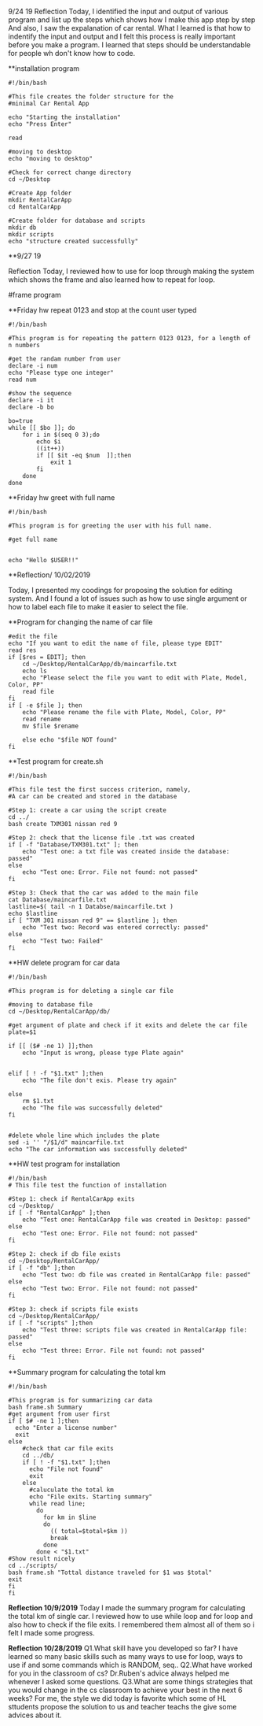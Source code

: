 9/24 19
Reflection
Today, I identified the input and output of various program and list up the steps which shows how I make this app step by step
And also, I saw the expalanation of car rental.
What I learned is that how to indentify the input and output and I felt this process is really important before you make a program.  I learned that steps should be understandable for people wh don't know how to code.

**installation program
```
#!/bin/bash

#This file creates the folder structure for the
#minimal Car Rental App

echo "Starting the installation"
echo "Press Enter"

read

#moving to desktop
echo "moving to desktop"

#Check for correct change directory
cd ~/Desktop

#Create App folder
mkdir RentalCarApp
cd RentalCarApp

#Create folder for database and scripts
mkdir db
mkdir scripts
echo "structure created successfully"
```
**9/27 19

Reflection
Today, I reviewed how to use for loop through making the system which shows the frame and also learned how to repeat for loop.



#frame program


**Friday hw repeat 0123 and stop at the count user typed

```
#!/bin/bash

#This program is for repeating the pattern 0123 0123, for a length of n numbers

#get the randam number from user
declare -i num
echo "Please type one integer"
read num

#show the sequence
declare -i it
declare -b bo

bo=true
while [[ $bo ]]; do
	for i in $(seq 0 3);do
		echo $i
		((it++))
		if [[ $it -eq $num  ]];then
			exit 1	
		fi
	done
done
```

**Friday hw greet with full name

```
#!/bin/bash

#This program is for greeting the user with his full name.

#get full name


echo "Hello $USER!!"
```

**Reflection/ 10/02/2019

Today, I presented my coodings for proposing the solution for editing system.
And I found a lot of issues such as how to use single argument or how to label each file to make it easier to select the file.

**Program for changing the name of car file

```
#edit the file
echo "If you want to edit the name of file, please type EDIT"
read res
if [$res = EDIT]; then
    cd ~/Desktop/RentalCarApp/db/maincarfile.txt
    echo ls
    echo "Please select the file you want to edit with Plate, Model, Color, PP"
    read file
fi
if [ -e $file ]; then
    echo "Please rename the file with Plate, Model, Color, PP"
    read rename
    mv $file $rename

    else echo "$file NOT found"
fi
```

**Test program for create.sh

```
#!/bin/bash

#This file test the first success criterion, namely,
#A car can be created and stored in the database

#Step 1: create a car using the script create 
cd ../
bash create TXM301 nissan red 9

#Step 2: check that the license file .txt was created 
if [ -f "Database/TXM301.txt" ]; then
	echo "Test one: a txt file was created inside the database: passed"
else 
	echo "Test one: Error. File not found: not passed"
fi 

#Step 3: Check that the car was added to the main file
cat Database/maincarfile.txt
lastline=$( tail -n 1 Databse/maincarfile.txt )
echo $lastline
if [ "TXM 301 nissan red 9" == $lastline ]; then
	echo "Test two: Record was entered correctly: passed"
else
	echo "Test two: Failed"
fi
```
**HW delete program for car data

```
#!/bin/bash

#This program is for deleting a single car file

#moving to database file
cd ~/Desktop/RentalCarApp/db/

#get argument of plate and check if it exits and delete the car file
plate=$1

if [[ ($# -ne 1) ]];then
	echo "Input is wrong, please type Plate again"


elif [ ! -f "$1.txt" ];then
	echo "The file don't exis. Please try again"

else 
	rm $1.txt
	echo "The file was successfully deleted"
fi


#delete whole line which includes the plate
sed -i '' "/$1/d" maincarfile.txt
echo "The car information was successfully deleted"
```
**HW test program for installation
```
#!/bin/bash
# This file test the function of installation 

#Step 1: check if RentalCarApp exits
cd ~/Desktop/
if [ -f "RentalCarApp" ];then
	echo "Test one: RentalCarApp file was created in Desktop: passed"
else
	echo "Test one: Error. File not found: not passed"
fi

#Step 2: check if db file exists
cd ~/Desktop/RentalCarApp/
if [ -f "db" ];then
	echo "Test two: db file was created in RentalCarApp file: passed"
else
	echo "Test two: Error. File not found: not passed"
fi

#Step 3: check if scripts file exists
cd ~/Desktop/RentalCarApp/
if [ -f "scripts" ];then
	echo "Test three: scripts file was created in RentalCarApp file: passed"
else
	echo "Test three: Error. File not found: not passed"
fi
```
**Summary program for calculating the total km
```
#!/bin/bash

#This program is for summarizing car data
bash frame.sh Summary
#get argument from user first
if [ $# -ne 1 ];then
  echo "Enter a license number"
  exit
else
    #check that car file exits
    cd ../db/
    if [ ! -f "$1.txt" ];then
      echo "File not found"
      exit
    else
      #caluculate the total km
      echo "File exits. Starting summary"
      while read line;
        do
          for km in $line
          do
            (( total=$total+$km ))
            break
          done
        done < "$1.txt"
#Show result nicely
cd ../scripts/
bash frame.sh "Tottal distance traveled for $1 was $total"
exit
fi
fi
```
**Reflection 10/9/2019**
Today I made the summary program for calculating the total km of single car.
I reviewed how to use while loop and for loop and also how to check if the file exits.  I remembered them almost all of them so i felt I made some progress.

**Reflection 10/28/2019**
Q1.What skill have you developed so far?
	I have learned so many basic skills such as many ways to use for loop, ways to use if and some commands which is 	RANDOM, seq..
Q2.What have worked for you in the classroom of cs?
	Dr.Ruben's advice always helped me whenever I asked some questions. 
Q3.What are some things strategies that you would change in the cs classroom to achieve your best in the next 6 weeks?
	For me, the style we did today is favorite which some of HL sttudents propose the solution to us and teacher teachs the give some advices about it.





